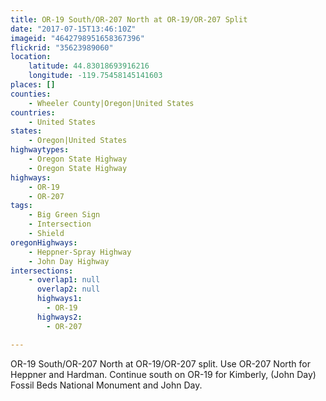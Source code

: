 ```yaml
---
title: OR-19 South/OR-207 North at OR-19/OR-207 Split
date: "2017-07-15T13:46:10Z"
imageid: "4642798951658367396"
flickrid: "35623989060"
location:
    latitude: 44.83018693916216
    longitude: -119.75458145141603
places: []
counties:
    - Wheeler County|Oregon|United States
countries:
    - United States
states:
    - Oregon|United States
highwaytypes:
    - Oregon State Highway
    - Oregon State Highway
highways:
    - OR-19
    - OR-207
tags:
    - Big Green Sign
    - Intersection
    - Shield
oregonHighways:
    - Heppner-Spray Highway
    - John Day Highway
intersections:
    - overlap1: null
      overlap2: null
      highways1:
        - OR-19
      highways2:
        - OR-207

---
```

OR-19 South/OR-207 North at OR-19/OR-207 split.  Use OR-207 North for Heppner and Hardman.  Continue south on OR-19 for Kimberly, (John Day) Fossil Beds National Monument and John Day.
